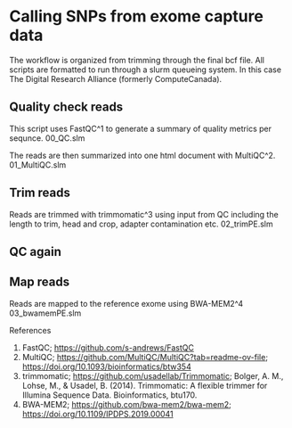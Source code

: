 # Calling SNPs from exome capture data
The workflow is organized from trimming through the final bcf file. All scripts are formatted to run through a slurm queueing system. In this case The Digital Research Alliance (formerly ComputeCanada).

## Quality check reads
This script uses FastQC^1 to generate a summary of quality metrics per sequnce.
  00_QC.slm

The reads are then summarized into one html document with MultiQC^2.
  01_MultiQC.slm

## Trim reads
Reads are trimmed with trimmomatic^3 using input from QC including the length to trim, head and crop, adapter contamination etc.
  02_trimPE.slm

## QC again

## Map reads
Reads are mapped to the reference exome using BWA-MEM2^4
  03_bwamemPE.slm


  References
  1. FastQC; https://github.com/s-andrews/FastQC
  2. MultiQC; https://github.com/MultiQC/MultiQC?tab=readme-ov-file; https://doi.org/10.1093/bioinformatics/btw354
  3. trimmomatic; https://github.com/usadellab/Trimmomatic;
     Bolger, A. M., Lohse, M., & Usadel, B. (2014). Trimmomatic: A flexible trimmer for Illumina Sequence Data. Bioinformatics, btu170.
  4. BWA-MEM2; https://github.com/bwa-mem2/bwa-mem2; https://doi.org/10.1109/IPDPS.2019.00041
